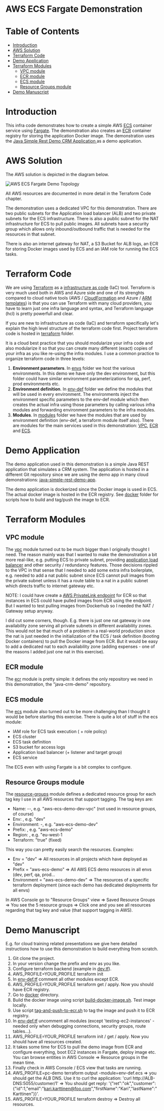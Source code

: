 # AWS ECS Fargate Demonstration  <!-- omit in toc -->


# Table of Contents  <!-- omit in toc -->
- [Introduction](#introduction)
- [AWS Solution](#aws-solution)
- [Terraform Code](#terraform-code)
- [Demo Application](#demo-application)
- [Terraform Modules](#terraform-modules)
  - [VPC module](#vpc-module)
  - [ECR module](#ecr-module)
  - [ECS module](#ecs-module)
  - [Resource Groups module](#resource-groups-module)
- [Demo Manuscript](#demo-manuscript)



# Introduction

This infra code demonstrates how to create a simple AWS [ECS](https://aws.amazon.com/ecs/) container service using [Fargate](https://aws.amazon.com/fargate/). The demonstration also creates an [ECR](https://aws.amazon.com/ecr/) container registry for storing the application Docker image. The demonstration uses the [Java Simple Rest Demo CRM Application ](https://github.com/tieto-pc/java-simple-rest-demo-app) as a demo application.

# AWS Solution

The AWS solution is depicted in the diagram below.

![AWS ECS Fargate Demo Topology](docs/aws-ecs-fargate-demo-diagram.png?raw=true "AWS ECS Fargate Demo Topology")

All AWS resources are documented in more detail in the Terraform Code chapter.

The demonstration uses a dedicated VPC for this demonstration. There are two public subnets for the Application load balancer (ALB) and two private subnets for the ECS infrastructure. There is also a public subnet for the NAT infrastructure for ECS to pull public images. All subnets have a security group which allows only inbound/outbound traffic that is needed for the resources in that subnet. 

There is also an internet gateway for NAT, a S3 Bucket for ALB logs, an ECR for storing Docker images used by ECS and an IAM role for running the ECS tasks.



# Terraform Code

We are using [Terraform](https://www.terraform.io/) as a [infrastructure as code](https://en.wikipedia.org/wiki/Infrastructure_as_code) (IaC) tool. Terraform is very much used both in AWS and Azure side and one of its strenghts compared to cloud native tools (AWS / [CloudFormation](https://aws.amazon.com/cloudformation) and Azure / [ARM templates](https://docs.microsoft.com/en-us/azure/azure-resource-manager/resource-group-authoring-templates)) is that you can use Terraform with many cloud providers, you have to learn just one infra language and syntax, and Terraform language (hcl) is pretty powerfull and clear.

If you are new to infrastructure as code (IaC) and terraform specifically let's explain the high level structure of the terraform code first. Project terraform code is hosted in [terraform](https://github.com/tieto-pc/aws-small-demos/tree/master/aws-ecs-simple/terraform) folder.

It is a cloud best practice that you should modularize your infra code and also modularize it so that you can create many different (exact) copies of your infra as you like re-using the infra modules. I use a common practice to organize terraform code in three levels:

1. **Environment parameters**. In [envs](https://github.com/tieto-pc/aws-small-demos/tree/master/aws-ecs-simple/terraform/envs) folder we host the various environments. In this demo we have only the dev environment, but this folder could have similar environment parameterizations for qa, perf, prod environments etc. 
2. **Environment definition**. In [env-def](https://github.com/tieto-pc/aws-small-demos/tree/master/aws-ecs-simple/terraform/modules/env-def) folder we define the modules that will be used in every environment. The environments inject the environment specific parameters to the env-def module which then creates the actual infra using those parameters by calling various infra modules and forwarding environment parameters to the infra modules.
3. **Modules**. In [modules](https://github.com/tieto-pc/aws-small-demos/tree/master/aws-ecs-simple/terraform/modules) folder we have the modules that are used by environment definition (env-def, a terraform module itself also). There are modules for the main services used in this demonstration: [VPC](https://aws.amazon.com/vpc/), [ECR](https://aws.amazon.com/ecr/) and [ECS](https://aws.amazon.com/ecs/).


# Demo Application

The demo application used in this demonstration is a simple Java REST application that simulates a CRM system. The application is hosted in a different Git repository since we are using the demo app in many cloud demonstrations: [java-simple-rest-demo-app](https://github.com/tieto-pc/java-simple-rest-demo-app). 

The demo application is dockerized since the Docker image is used in ECS. The actual docker image is hosted in the ECR registry. See [docker](https://github.com/tieto-pc/aws-small-demos/tree/master/aws-ecs-simple/docker) folder for scripts how to build and tag/push the image to ECR.


# Terraform Modules

## VPC module

The [vpc](terraform/modules/vpc) module turned out to be much bigger than I originally thought I need. The reason mainly was that I wanted to make the demonstration a bit more real-like, e.g. putting ECS to private subnet, providing [application load balancer](https://docs.aws.amazon.com/elasticloadbalancing/latest/application/introduction.html) and other security / redundancy features. Those decisions rippled to the VPC in that sense that I needed to add some extra infra boilerplate, e.g. needed to add a nat public subnet since ECS cannot pull images from the private subnet unless it has a route table to a nat in a public subnet which directs traffic to internet gateway etc.

NOTE: I could have create a [AWS PrivateLink endpoint](https://docs.aws.amazon.com/AmazonECS/latest/developerguide/vpc-endpoints.html) for ECR so that instances in ECS could have pulled images from ECR using the endpoint. But I wanted to test pulling images from Dockerhub so I needed the NAT / Gateway setup anyway.

I did cut some corners, though. E.g. there is just one nat gateway in one availability zone serving all private subnets in different availability zones. This would not be that much of a problem in a real-world production since the nat is just needed in the initialization of the ECS / task definition (booting Docker containers) to pull the Docker image from ECR. But it would be easy to add a dedicated nat to each availability zone (adding expenses - one of the reasons I added just one nat in this exercise).


## ECR module

The [ecr](terraform/modules/ecr) module is pretty simple: it defines the only repository we need in this demonstration, the "java-crm-demo" repository.


## ECS module

The [ecs](terraform/modules/ecs) module also turned out to be more challenging than I thought it would be before starting this exercise. There is quite a lot of stuff in the ecs module:

- IAM role for ECS task execution ( + role policy)
- ECS cluster
- ECS task definition
- S3 bucket for access logs
- Application load balancer (+ listener and target group)
- ECS service

The ECS even with using Fargate is a bit complex to configure.


## Resource Groups module

The [resource-groups](terraform/modules/resource-groups) module defines a dedicated resource group for each tag key I use in all AWS resources that support tagging. The tag keys are:

- Name: <prefix>-<env>-<name-of-the-resource>, e.g. "aws-ecs-demo-dev-vpc" (not used in resource groups, of course)
- Env: <env>, e.g. "dev"
- Environment: <prefix>-<env>, e.g. "aws-ecs-demo-dev"
- Prefix: <prefix>, e.g. "aws-ecs-demo"
- Region: <region>, e.g. "eu-west-1
- Terraform: "true" (fixed)

This way you can pretty easily search the resources. Examples:

- Env = "dev" => All resources in all projects which have deployed as "dev"
- Prefix = "aws-ecs-demo" => All AWS ECS demo resources in all envs (dev, perf, qa, prod...
- Environment = "aws-ecs-demo-dev" => The resources of a specific terraform deployment (since each demo has dedicated deployments for all envs)

In AWS Console go to "Resource Groups" view => Saved Resource Groups => You see the 5 resource groups => Click one and you see all resources regarding that tag key and value (that support tagging in AWS).


# Demo Manuscript

E.g. for cloud training related presentations we give here detailed instructions how to use this demonstration to build everything from scratch.

1. Git clone the project.
2. In your version change the prefix and env as you like.
3. Configure terraform backend (example in [dev.tf](terraform/envs/dev/dev.tf)).
4. AWS_PROFILE=YOUR_PROFILE terraform init
5. In [env-def.tf](terraform/modules/env-def) comment all other modules except ECR.
6. AWS_PROFILE=YOUR_PROFILE terraform get / apply. Now you should have ECR registry.
7. Go to [docker](docker) directory.
8. Build the docker image using script [build-docker-image.sh](docker/build-docker-image.sh). Test image locally.
9. Use script [tag-and-push-to-ecr.sh](docker/tag-and-push-to-ecr.sh) to tag the image and push it to ECR registry.
10. In [env-def.tf](terraform/modules/env-def) uncomment all modules (except 'testing-ec2-instances' - needed only when debugging connections, security groups, route tables...).
11. AWS_PROFILE=YOUR_PROFILE terraform init / get / apply. Now you should have all resources created.
12. It takes some time for ECS to pull the demo image from ECR and configure everything, boot EC2 instances in Fargate, deploy image etc. You can browse entities in AWS Console => Resource groups in the mean time.
13. Finally check in AWS Console / ECS view that tasks are running.
14. AWS_PROFILE=pc-demo terraform output -module=env-def.ecs  => you should get the ALB DNS. Use it to curl the application: 'curl http://ALB-DNS:5055/customer/1' => You should get reply: '{"ret":"ok","customer":{"id":1,"email":"kari.karttinen@foo.com","firstName":"Kari","lastName":"Karttinen"}}'.
15. AWS_PROFILE=YOUR_PROFILE terraform destroy => Destroy all resources.


